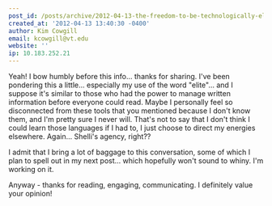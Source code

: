 ```yaml
---
post_id: /posts/archive/2012-04-13-the-freedom-to-be-technologically-elite/
created_at: '2012-04-13 13:40:30 -0400'
author: Kim Cowgill
email: kcowgill@vt.edu
website: ''
ip: 10.183.252.21
---
```


Yeah! I bow humbly before this info... thanks for sharing. I've been pondering this a little... especially my use of the word "elite"... and I suppose it's similar to those who had the power to manage written information before everyone could read. Maybe I personally feel so disconnected from these tools that you mentioned because I don't know them, and I'm pretty sure I never will. That's not to say that I don't think I could learn those languages if I had to, I just choose to direct my energies elsewhere. Again... Shelli's agency, right?? 

I admit that I bring a lot of baggage to this conversation, some of which I plan to spell out in my next post... which hopefully won't sound to whiny. I'm working on it.

Anyway - thanks for reading, engaging, communicating. I definitely value your opinion!
